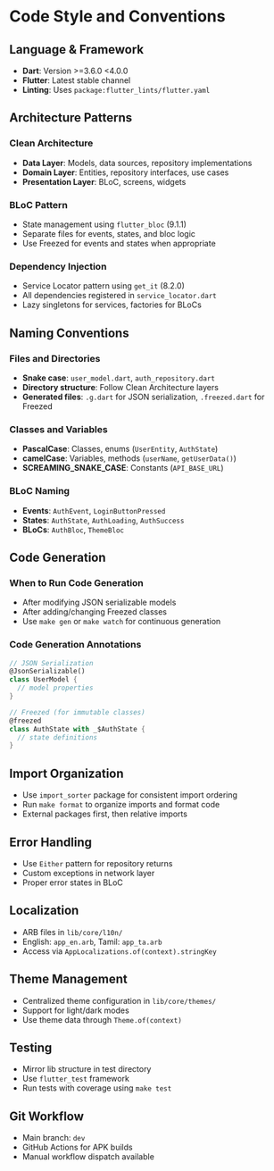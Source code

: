 # Code Style and Conventions

## Language & Framework
- **Dart**: Version >=3.6.0 <4.0.0
- **Flutter**: Latest stable channel
- **Linting**: Uses `package:flutter_lints/flutter.yaml`

## Architecture Patterns

### Clean Architecture
- **Data Layer**: Models, data sources, repository implementations
- **Domain Layer**: Entities, repository interfaces, use cases
- **Presentation Layer**: BLoC, screens, widgets

### BLoC Pattern
- State management using `flutter_bloc` (9.1.1)
- Separate files for events, states, and bloc logic
- Use Freezed for events and states when appropriate

### Dependency Injection
- Service Locator pattern using `get_it` (8.2.0)
- All dependencies registered in `service_locator.dart`
- Lazy singletons for services, factories for BLoCs

## Naming Conventions

### Files and Directories
- **Snake case**: `user_model.dart`, `auth_repository.dart`
- **Directory structure**: Follow Clean Architecture layers
- **Generated files**: `.g.dart` for JSON serialization, `.freezed.dart` for Freezed

### Classes and Variables
- **PascalCase**: Classes, enums (`UserEntity`, `AuthState`)
- **camelCase**: Variables, methods (`userName`, `getUserData()`)
- **SCREAMING_SNAKE_CASE**: Constants (`API_BASE_URL`)

### BLoC Naming
- **Events**: `AuthEvent`, `LoginButtonPressed`
- **States**: `AuthState`, `AuthLoading`, `AuthSuccess`
- **BLoCs**: `AuthBloc`, `ThemeBloc`

## Code Generation

### When to Run Code Generation
- After modifying JSON serializable models
- After adding/changing Freezed classes
- Use `make gen` or `make watch` for continuous generation

### Code Generation Annotations
```dart
// JSON Serialization
@JsonSerializable()
class UserModel {
  // model properties
}

// Freezed (for immutable classes)
@freezed
class AuthState with _$AuthState {
  // state definitions
}
```

## Import Organization
- Use `import_sorter` package for consistent import ordering
- Run `make format` to organize imports and format code
- External packages first, then relative imports

## Error Handling
- Use `Either` pattern for repository returns
- Custom exceptions in network layer
- Proper error states in BLoC

## Localization
- ARB files in `lib/core/l10n/`
- English: `app_en.arb`, Tamil: `app_ta.arb`
- Access via `AppLocalizations.of(context).stringKey`

## Theme Management
- Centralized theme configuration in `lib/core/themes/`
- Support for light/dark modes
- Use theme data through `Theme.of(context)`

## Testing
- Mirror lib structure in test directory
- Use `flutter_test` framework
- Run tests with coverage using `make test`

## Git Workflow
- Main branch: `dev`
- GitHub Actions for APK builds
- Manual workflow dispatch available